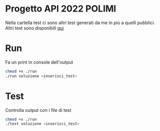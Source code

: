 # Progetto API 2022 POLIMI
Nella cartella test ci sono altri test generati da me in più a quelli pubblici.
Altri test sono disponibili [qui](https://github.com/Dudoleitor/API_WordChecker-Public_tests)
# Run
Fa un print in console dell'output

```bash
chmod +x ./run
./run soluzione <inserisci_test>
```
# Test
Controlla output con i file di test

```bash
chmod +x ./run
./test soluzione <inserisci_test>
```

